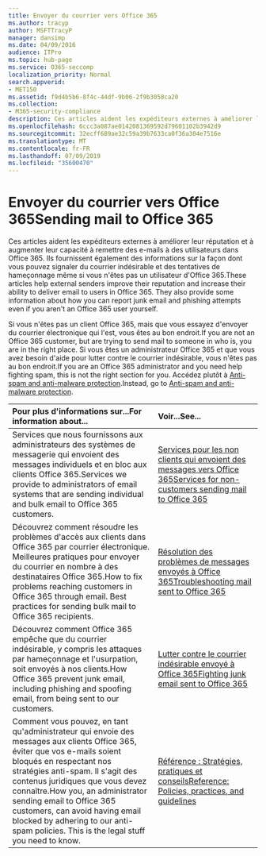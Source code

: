 ```yaml
---
title: Envoyer du courrier vers Office 365
ms.author: tracyp
author: MSFTTracyP
manager: dansimp
ms.date: 04/09/2016
audience: ITPro
ms.topic: hub-page
ms.service: O365-seccomp
localization_priority: Normal
search.appverid:
- MET150
ms.assetid: f9d4b5b6-8f4c-44df-9b06-2f9b3058ca20
ms.collection:
- M365-security-compliance
description: Ces articles aident les expéditeurs externes à améliorer leur réputation et à augmenter leur capacité à remettre des e-mails à des utilisateurs dans Office 365. Ils fournissent également des informations sur la façon dont vous pouvez signaler du courrier indésirable et des tentatives de hameçonnage même si vous n'êtes pas un utilisateur d'Office 365.
ms.openlocfilehash: 6ccc3a087ae0142081369592d79601102b3942d9
ms.sourcegitcommit: 32ecff689ae32c59a39b7633ca0f36a304e7516e
ms.translationtype: MT
ms.contentlocale: fr-FR
ms.lasthandoff: 07/09/2019
ms.locfileid: "35600470"
---
```

# <a name="sending-mail-to-office-365"></a><span data-ttu-id="aa692-104">Envoyer du courrier vers Office 365</span><span class="sxs-lookup"><span data-stu-id="aa692-104">Sending mail to Office 365</span></span>

<span data-ttu-id="aa692-p102">Ces articles aident les expéditeurs externes à améliorer leur réputation et à augmenter leur capacité à remettre des e-mails à des utilisateurs dans Office 365. Ils fournissent également des informations sur la façon dont vous pouvez signaler du courrier indésirable et des tentatives de hameçonnage même si vous n'êtes pas un utilisateur d'Office 365.</span><span class="sxs-lookup"><span data-stu-id="aa692-p102">These articles help external senders improve their reputation and increase their ability to deliver email to users in Office 365. They also provide some information about how you can report junk email and phishing attempts even if you aren't an Office 365 user yourself.</span></span>
  
<span data-ttu-id="aa692-107">Si vous n'êtes pas un client Office 365, mais que vous essayez d'envoyer du courrier électronique qui l'est, vous êtes au bon endroit.</span><span class="sxs-lookup"><span data-stu-id="aa692-107">If you are not an Office 365 customer, but are trying to send mail to someone in who is, you are in the right place.</span></span> <span data-ttu-id="aa692-108">Si vous êtes un administrateur Office 365 et que vous avez besoin d'aide pour lutter contre le courrier indésirable, vous n'êtes pas au bon endroit.</span><span class="sxs-lookup"><span data-stu-id="aa692-108">If you are an Office 365 administrator and you need help fighting spam, this is not the right section for you.</span></span> <span data-ttu-id="aa692-109">Accédez plutôt à [Anti-spam and anti-malware protection](http://technet.microsoft.com/library/93c6c227-7442-4293-b64d-ec8f15c928db.aspx).</span><span class="sxs-lookup"><span data-stu-id="aa692-109">Instead, go to [Anti-spam and anti-malware protection](http://technet.microsoft.com/library/93c6c227-7442-4293-b64d-ec8f15c928db.aspx).</span></span>
  
|<span data-ttu-id="aa692-110">**Pour plus d'informations sur...**</span><span class="sxs-lookup"><span data-stu-id="aa692-110">**For information about...**</span></span>|<span data-ttu-id="aa692-111">**Voir...**</span><span class="sxs-lookup"><span data-stu-id="aa692-111">**See...**</span></span>|
|:-----|:-----|
|<span data-ttu-id="aa692-112">Services que nous fournissons aux administrateurs des systèmes de messagerie qui envoient des messages individuels et en bloc aux clients Office 365.</span><span class="sxs-lookup"><span data-stu-id="aa692-112">Services we provide to administrators of email systems that are sending individual and bulk email to Office 365 customers.</span></span>  <br/> |[<span data-ttu-id="aa692-113">Services pour les non clients qui envoient des messages vers Office 365</span><span class="sxs-lookup"><span data-stu-id="aa692-113">Services for non-customers sending mail to Office 365</span></span>](services-for-non-customers.md) <br/> |
|<span data-ttu-id="aa692-p104">Découvrez comment résoudre les problèmes d'accès aux clients dans Office 365 par courrier électronique. Meilleures pratiques pour envoyer du courrier en nombre à des destinataires Office 365.</span><span class="sxs-lookup"><span data-stu-id="aa692-p104">How to fix problems reaching customers in Office 365 through email. Best practices for sending bulk mail to Office 365 recipients.</span></span>  <br/> |[<span data-ttu-id="aa692-116">Résolution des problèmes de messages envoyés à Office 365</span><span class="sxs-lookup"><span data-stu-id="aa692-116">Troubleshooting mail sent to Office 365</span></span>](troubleshooting-mail-sent-to-office-365.md) <br/> |
|<span data-ttu-id="aa692-117">Découvrez comment Office 365 empêche que du courrier indésirable, y compris les attaques par hameçonnage et l'usurpation, soit envoyés à nos clients.</span><span class="sxs-lookup"><span data-stu-id="aa692-117">How Office 365 prevent junk email, including phishing and spoofing email, from being sent to our customers.</span></span>  <br/> |[<span data-ttu-id="aa692-118">Lutter contre le courrier indésirable envoyé à Office 365</span><span class="sxs-lookup"><span data-stu-id="aa692-118">Fighting junk email sent to Office 365</span></span>](fighting-junk-email.md) <br/> |
|<span data-ttu-id="aa692-p105">Comment vous pouvez, en tant qu'administrateur qui envoie des messages aux clients Office 365, éviter que vos e-mails soient bloqués en respectant nos stratégies anti-spam. Il s'agit des contenus juridiques que vous devez connaître.</span><span class="sxs-lookup"><span data-stu-id="aa692-p105">How you, an administrator sending email to Office 365 customers, can avoid having email blocked by adhering to our anti-spam policies. This is the legal stuff you need to know.</span></span>  <br/> |[<span data-ttu-id="aa692-121">Référence : Stratégies, pratiques et conseils</span><span class="sxs-lookup"><span data-stu-id="aa692-121">Reference: Policies, practices, and guidelines</span></span>](reference-policies-practices-and-guidelines.md) <br/> |
   

